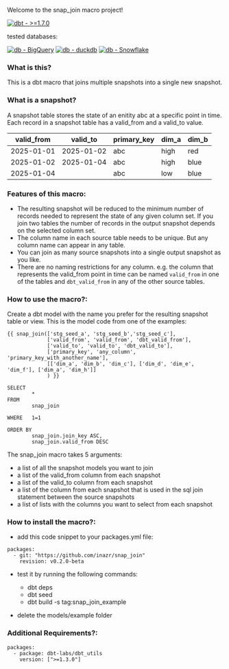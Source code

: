 Welcome to the snap_join macro project!

[![dbt - >=1.7.0](https://img.shields.io/static/v1?label=dbt&message=>%3D1.7.0&color=%23FF694B&logo=dbt)](https://getdbt.com)

tested databases:

[![db - BigQuery](https://img.shields.io/static/v1?label=db&message=BigQuery&color=%23669DF6&logo=googlebigquery)](https://cloud.google.com/bigquery)
[![db - duckdb](https://img.shields.io/static/v1?label=db&message=duckdb&color=%23FFF000&logo=duckdb)](https://motherduck.com)
[![db - Snowflake](https://img.shields.io/static/v1?label=db&message=Snowflake&color=%2329B5E8&logo=Snowflake)](https://www.snowflake.com)


### What is this?

This is a dbt macro that joins multiple snapshots into a single new snapshot.

### What is a snapshot?

A snapshot table stores the state of an enitity abc at a specific point in time. 
Each record in a snapshot table has a valid_from and a valid_to value.

| valid_from |  valid_to   |  primary_key |  dim_a |  dim_b |
| ---------- | ----------- | ------------ | ------ | ------ |
| 2025-01-01 |  2025-01-02 |  abc         |  high  |  red   |
| 2025-01-02 |  2025-01-04 |  abc         |  high  |  blue  |
| 2025-01-04 |             |  abc         |  low   |  blue  |

### Features of this macro:

- The resulting snapshot will be reduced to the minimum number of records needed to represent the state of any given column set. If you join two tables the number of records in the output snapshot depends on the selected column set.
- The column name in each source table needs to be unique. But any column name can appear in any table.
- You can join as many source snapshots into a single output snapshot as you like.
- There are no naming restrictions for any column. e.g. the column that represents the valid_from point in time can be named `valid_from` in one of the tables and `dbt_valid_from` in any of the other source tables.


### How to use the macro?:

Create a dbt model with the name you prefer for the resulting snapshot table or view.
This is the model code from one of the examples:
```
{{ snap_join(['stg_seed_a', 'stg_seed_b','stg_seed_c'],
             ['valid_from', 'valid_from', 'dbt_valid_from'],
             ['valid_to', 'valid_to', 'dbt_valid_to'],
             ['primary_key', 'any_column', 'primary_key_with_another_name'],
             [['dim_a', 'dim_b', 'dim_c'], ['dim_d', 'dim_e', 'dim_f'], ['dim_a', 'dim_h']]
             ) }}

SELECT
        *
FROM
        snap_join

WHERE   1=1

ORDER BY
        snap_join.join_key ASC,
        snap_join.valid_from DESC
 ``` 

The snap_join macro takes 5 arguments:
- a list of all the snapshot models you want to join
- a list of the valid_from column from each snapshot
- a list of the valid_to column from each snapshot
- a list of the column from each snapshot that is used in the sql join statement between the source snapshots
- a list of lists with the columns you want to select from each snapshot

### How to install the macro?:
- add this code snippet to your packages.yml file: 
```
packages:
  - git: "https://github.com/inazr/snap_join"
    revision: v0.2.0-beta
 ``` 
- test it by running the following commands:
  - dbt deps
  - dbt seed
  - dbt build -s tag:snap_join_example

- delete the models/example folder

### Additional Requirements?:
```
packages:
  - package: dbt-labs/dbt_utils
    version: [">=1.3.0"]
 ``` 
